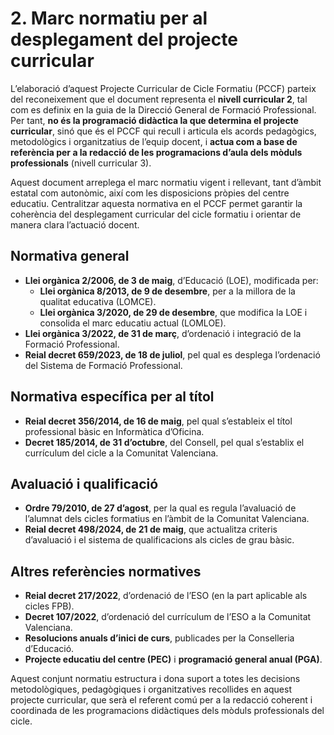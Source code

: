 # 2. Marc normatiu per al desplegament del projecte curricular

L’elaboració d’aquest Projecte Curricular de Cicle Formatiu (PCCF) parteix del reconeixement que el document representa el **nivell curricular 2**, tal com es definix en la guia de la Direcció General de Formació Professional. Per tant, **no és la programació didàctica la que determina el projecte curricular**, sinó que és el PCCF qui recull i articula els acords pedagògics, metodològics i organitzatius de l’equip docent, i **actua com a base de referència per a la redacció de les programacions d’aula dels mòduls professionals** (nivell curricular 3).

Aquest document arreplega el marc normatiu vigent i rellevant, tant d’àmbit estatal com autonòmic, així com les disposicions pròpies del centre educatiu. Centralitzar aquesta normativa en el PCCF permet garantir la coherència del desplegament curricular del cicle formatiu i orientar de manera clara l’actuació docent.

## Normativa general

- **Llei orgànica 2/2006, de 3 de maig**, d’Educació (LOE), modificada per:
  - **Llei orgànica 8/2013, de 9 de desembre**, per a la millora de la qualitat educativa (LOMCE).
  - **Llei orgànica 3/2020, de 29 de desembre**, que modifica la LOE i consolida el marc educatiu actual (LOMLOE).
- **Llei orgànica 3/2022, de 31 de març**, d’ordenació i integració de la Formació Professional.
- **Reial decret 659/2023, de 18 de juliol**, pel qual es desplega l’ordenació del Sistema de Formació Professional.

## Normativa específica per al títol

- **Reial decret 356/2014, de 16 de maig**, pel qual s’estableix el títol professional bàsic en Informàtica d’Oficina.
- **Decret 185/2014, de 31 d’octubre**, del Consell, pel qual s’establix el currículum del cicle a la Comunitat Valenciana.

## Avaluació i qualificació

- **Ordre 79/2010, de 27 d’agost**, per la qual es regula l’avaluació de l’alumnat dels cicles formatius en l’àmbit de la Comunitat Valenciana.
- **Reial decret 498/2024, de 21 de maig**, que actualitza criteris d’avaluació i el sistema de qualificacions als cicles de grau bàsic.

## Altres referències normatives

- **Reial decret 217/2022**, d’ordenació de l’ESO (en la part aplicable als cicles FPB).
- **Decret 107/2022**, d’ordenació del currículum de l’ESO a la Comunitat Valenciana.
- **Resolucions anuals d’inici de curs**, publicades per la Conselleria d’Educació.
- **Projecte educatiu del centre (PEC)** i **programació general anual (PGA)**.

Aquest conjunt normatiu estructura i dona suport a totes les decisions metodològiques, pedagògiques i organitzatives recollides en aquest projecte curricular, que serà el referent comú per a la redacció coherent i coordinada de les programacions didàctiques dels mòduls professionals del cicle.
